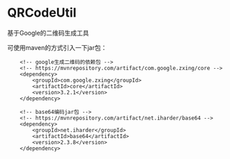 # QRCodeUtil
基于Google的二维码生成工具



可使用maven的方式引入一下jar包：

		<!-- google生成二维码的依赖包 -->
		<!-- https://mvnrepository.com/artifact/com.google.zxing/core -->
		<dependency>
			<groupId>com.google.zxing</groupId>
			<artifactId>core</artifactId>
			<version>3.2.1</version>
		</dependency>

		<!-- base64编码jar包 -->
		<!-- https://mvnrepository.com/artifact/net.iharder/base64 -->
		<dependency>
			<groupId>net.iharder</groupId>
			<artifactId>base64</artifactId>
			<version>2.3.8</version>
		</dependency>
